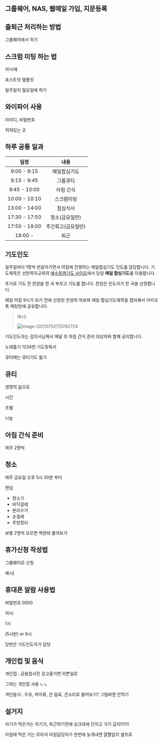 ## 그룹웨어, NAS, 웹메일 가입, 지문등록

## 출퇴근 처리하는 방법

그룹웨어에서 하기



## 스크럼 미팅 하는 법

10시에 

포스트잇 템플릿

일주일치 월요일에 하기

## 와이파이 사용

아이디, 비밀번호

적혀있는 곳

## 하루 공통 일과

|     일정      |        내용        |
| :-----------: | :----------------: |
|  9:00 - 9:15  |    매일합심기도    |
|  9:15 - 9:45  |      그룹큐티      |
| 9:45 - 10:00  |     아침 간식      |
| 10:00 - 10:10 |     스크럼미팅     |
| 13:00 - 14:00 |      점심식사      |
| 17:30 - 17:50 |   청소(금요일만)   |
| 17:50 - 18:00 | 주간회고(금요일만) |
|    18:00 -    |        퇴근        |

## 기도인도

일주일마다 1명씩 번갈아가면서 아침에 진행하는 매일합심기도 인도를 담당합니다. 기도제목은 선한목자교회의 [예수동행기도 사이트](http://www.praywithjesus.org/)에서 당일 **매일 합심기도**를 이용합니다.



추가로 기도 전 찬양을 한 곡 부르고 기도를 합니다. 찬양은 인도자가 한 곡을 선정합니다.

매일 아침 9시가 되기 전에 선정된 찬양의 악보와 매일 합심기도제목을 캡처해서 카카오톡 채팅방에 공유합니다.

> 예시)
>
> ![image-20210702170742724](C:\Users\leehs\Downloads\image-20210702170742724.png)

기도인도자는 김이사님께서 매달 초 아침 간식 준비 대상자와 함께 공지합니다.



노래틀기 1234번 기도맞춰서

큐티때는 큐티기도 틀기

## 큐티

생명의 삶으로

시간

조별 

나눔

## 아침 간식 준비

매주 2명씩

## 청소

매주 금요일 오후 5시 30분 부터

랜덤

- 청소기
- 바닥걸레
- 분리수거
- 손걸레
- 주방정리

보통 2명씩 모르면 짝한테 물어보기

## 휴가신청 작성법

그룹웨어로 신청

예시)

## 휴대폰 알람 사용법

비밀번호 0000

10시 

1시

(5시반) or 6시

당번은 기도인도자가 담당



## 개인컵 및 음식

개인컵 : 공용컵사진 갖고올거면 이쁜걸로

그외는 개인컵 사용 ㄴㄴ

개인음식 : 두유, 파이류, 큰 음료, 큰소리로 물어보기? 그럴바엔 안먹기

## 설거지

자기가 먹은거는 자기가, 퇴근하기전에 싱크대에 던지고 가기 금지!!!!!!!

아침에 먹은 거는 모아서 아침담당자가 한번에 늦게내면 얄짤없이 셀프로










